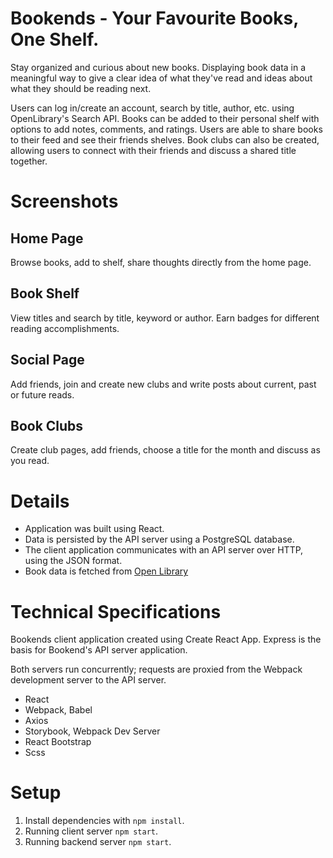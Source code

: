 # Bookends - Your Favourite Books, One Shelf.

Stay organized and curious about new books. Displaying book data in a meaningful way to give a clear idea of what they've read and ideas about what they should be reading next.

Users can log in/create an account, search by title, author, etc. using OpenLibrary's Search API. Books can be added to their personal shelf with options to add notes, comments, and ratings. Users are able to share books to their feed and see their friends shelves. Book clubs can also be created, allowing users to connect with their friends and discuss a shared title together.

# Screenshots

## Home Page

Browse books, add to shelf, share thoughts directly from the home page.

## Book Shelf

View titles and search by title, keyword or author. Earn badges for different reading accomplishments.

## Social Page

Add friends, join and create new clubs and write posts about current, past or future reads.

## Book Clubs

Create club pages, add friends, choose a title for the month and discuss as you read.

# Details

- Application was built using React.
- Data is persisted by the API server using a PostgreSQL database.
- The client application communicates with an API server over HTTP, using the JSON format.
- Book data is fetched from [Open Library](https://openlibrary.org/dev/docs/api/books)

# Technical Specifications

Bookends client application created using Create React App. Express is the basis for Bookend's API server application.

Both servers run concurrently; requests are proxied from the Webpack development server to the API server.

- React
- Webpack, Babel
- Axios
- Storybook, Webpack Dev Server
- React Bootstrap
- Scss

# Setup

1. Install dependencies with `npm install`.
2. Running client server `npm start`.
3. Running backend server `npm start`.
